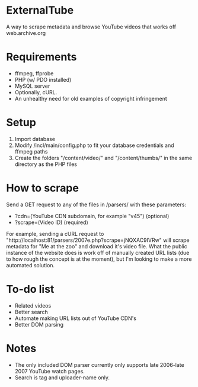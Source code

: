 # ExternalTube
A way to scrape metadata and browse YouTube videos that works off web.archive.org

# Requirements
* ffmpeg, ffprobe
* PHP (w/ PDO installed)
* MySQL server
* Optionally, cURL.
* An unhealthy need for old examples of copyright infringement

# Setup
1. Import database
2. Modify /incl/main/config.php to fit your database credentials and ffmpeg paths
3. Create the folders "/content/video/" and "/content/thumbs/" in the same directory as the PHP files

# How to scrape
Send a GET request to any of the files in /parsers/ with these parameters: 
* ?cdn=(YouTube CDN subdomain, for example "v45") (optional)
* ?scrape=(Video ID) (required)

For example, sending a cURL request to "http://localhost:81/parsers/2007e.php?scrape=jNQXAC9IVRw" will scrape metadata for "Me at the zoo" and download it's video file.
What the public instance of the website does is work off of manually created URL lists (due to how rough the concept is at the moment), but I'm looking to make a more automated solution.

# To-do list
* Related videos
* Better search
* Automate making URL lists out of YouTube CDN's
* Better DOM parsing

# Notes
- The only included DOM parser currently only supports late 2006-late 2007 YouTube watch pages.
- Search is tag and uploader-name only.
